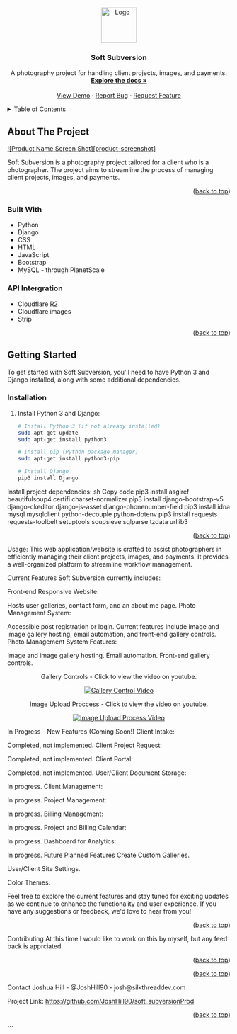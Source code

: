 <!-- Improved compatibility of back to top link: See: https://github.com/othneildrew/Best-README-Template/pull/73 -->
<a name="readme-top"></a>
<!--
*** Thanks for checking out the Soft Subversion project by JoshHill90.
*** If you have suggestions for improvement, feel free to open an issue or pull request.
*** Don't forget to give the project a star if you find it useful!
*** Thank you for your support! Now, let's create something amazing! :D
-->



<!-- PROJECT SHIELDS -->


<!-- PROJECT LOGO -->
<br />
<div align="center">
  <a href="https://github.com/JoshHill90/soft_subversionProd">
   </a>  
    <img src="https://imagedelivery.net/4_y5kVkw2ENjgzV454LjcQ/80334d4c-e947-461a-8387-2e21d40c9800/icon" alt="Logo" width="80" height="auto">
 

  <h3 align="center">Soft Subversion</h3>

  <p align="center">
    A photography project for handling client projects, images, and payments.
    <br />
    <a href="https://github.com/JoshHill90/soft_subversionProd"><strong>Explore the docs »</strong></a>
    <br />
    <br />
    <a href="https://github.com/JoshHill90/soft_subversionProd">View Demo</a>
    ·
    <a href="https://github.com/JoshHill90/soft_subversionProd/issues">Report Bug</a>
    ·
    <a href="https://github.com/JoshHill90/soft_subversionProd/issues">Request Feature</a>
  </p>
</div>


<!-- TABLE OF CONTENTS -->
<details>
  <summary>Table of Contents</summary>
  <ol>
    <li>
      <a href="#about-the-project">About The Project</a>
      <ul>
        <li><a href="#built-with">Built With</a></li>
      </ul>
    </li>
    <li>
      <a href="#getting-started">Getting Started</a>
      <ul>
        <li><a href="#installation">Installation</a></li>
      </ul>
    </li>
    <li><a href="#usage">Usage</a></li>
    <li><a href="#current-features">Current Features</a></li>
    <li><a href="#contributing">Contributing</a></li>
    <li><a href="#license">License</a></li>
    <li><a href="#contact">Contact</a></li>
  </ol>
</details>


<!-- ABOUT THE PROJECT -->
## About The Project

[![Product Name Screen Shot][product-screenshot]](https://blog.silkthreaddev.com)

Soft Subversion is a photography project tailored for a client who is a photographer. The project aims to streamline the process of managing client projects, images, and payments.

<p align="right">(<a href="#readme-top">back to top</a>)</p>


### Built With

* Python
* Django
* CSS
* HTML
* JavaScript
* Bootstrap
* MySQL - through PlanetScale

### API Intergration
* Cloudflare R2
* Cloudflare images
* Strip


<p align="right">(<a href="#readme-top">back to top</a>)</p>


<!-- GETTING STARTED -->
## Getting Started

To get started with Soft Subversion, you'll need to have Python 3 and Django installed, along with some additional dependencies.

### Installation

1. Install Python 3 and Django:
   ```sh
   # Install Python 3 (if not already installed)
   sudo apt-get update
   sudo apt-get install python3

   # Install pip (Python package manager)
   sudo apt-get install python3-pip

   # Install Django
   pip3 install Django
Install project dependencies:
sh
Copy code
pip3 install asgiref beautifulsoup4 certifi charset-normalizer
pip3 install django-bootstrap-v5 django-ckeditor django-js-asset django-phonenumber-field
pip3 install idna mysql mysqlclient python-decouple python-dotenv
pip3 install requests requests-toolbelt setuptools soupsieve sqlparse tzdata urllib3
<p align="right">(<a href="#readme-top">back to top</a>)</p>
<!-- USAGE -->
Usage:
This web application/website is crafted to assist photographers in efficiently managing their client projects, images, and payments. It provides a well-organized platform to streamline workflow management.

Current Features
Soft Subversion currently includes:

Front-end Responsive Website:

Hosts user galleries, contact form, and an about me page.
Photo Management System:

Accessible post registration or login.
Current features include image and image gallery hosting, email automation, and front-end gallery controls.
Photo Management System Features:

Image and image gallery hosting.
Email automation.
Front-end gallery controls.

<div align="center">
Gallery Controls - Click to view the video on youtube.

[![Gallery Control Video](https://i.ytimg.com/an_webp/-i8q9b3i3FA/mqdefault_6s.webp?du=3000&sqp=COCBu6sG&rs=AOn4CLCE5DpJKitRE2yZqvad5MmIO_XXBg)](https://www.youtube.com/watch?v=-i8q9b3i3FA&ab_channel=SilkThreadDev)

Image Upload Proccess - Click to view the video on youtube.

[![Image Upload Process Video](https://i.ytimg.com/an_webp/c3zoDaT9-gg/mqdefault_6s.webp?du=3000&sqp=CKjluqsG&rs=AOn4CLAaL4yZbsQaiwrPr8yznWHlsHKKZw)](https://www.youtube.com/watch?v=c3zoDaT9-gg&ab_channel=SilkThreadDev)

 </div> 
<!-- IN PROGRESS FEATURES -->
In Progress - New Features (Coming Soon!)
Client Intake:

Completed, not implemented.
Client Project Request:

Completed, not implemented.
Client Portal:

Completed, not implemented.
User/Client Document Storage:

In progress.
Client Management:

In progress.
Project Management:

In progress.
Billing Management:

In progress.
Project and Billing Calendar:

In progress.
Dashboard for Analytics:

In progress.
Future Planned Features
Create Custom Galleries.

User/Client Site Settings.

Color Themes.

Feel free to explore the current features and stay tuned for exciting updates as we continue to enhance the functionality and user experience. If you have any suggestions or feedback, we'd love to hear from you!

<p align="right">(<a href="#readme-top">back to top</a>)</p>
<!-- CONTRIBUTING -->
Contributing
At this time I would like to work on this by myself, but any feed back is apprciated. 
<p align="right">(<a href="#readme-top">back to top</a>)</p>

<p align="right">(<a href="#readme-top">back to top</a>)</p>
<!-- CONTACT -->
Contact
Joshua Hill - @JoshHill90 - josh@silkthreaddev.com

Project Link: https://github.com/JoshHill90/soft_subversionProd

<p align="right">(<a href="#readme-top">back to top</a>)</p>
```
